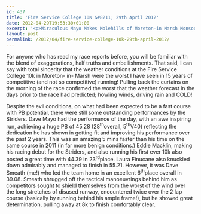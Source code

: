 ```yaml
---
id: 437
title: 'Fire Service College 10K &#8211; 29th April 2012'
date: 2012-04-29T19:53:30+01:00
excerpt: '<p>Miraculous Mayo Makes Molehills of Moreton-in Marsh Monsoon</p>'
layout: post
permalink: /2012/04/fire-service-college-10k-29th-april-2012/
---
```

</p> 

For anyone who has read my race reports before, you will be familiar with the blend of exaggerations, half truths and embellishments. That said, I can say with total sincerity that the weather conditions at the Fire Service College 10k in Moreton- in- Marsh were the worst I have seen in 15 years of competitive (and not so competitive) running! Pulling back the curtains on the morning of the race confirmed the worst that the weather forecast in the days prior to the race had predicted; howling winds, driving rain and COLD! 

Despite the evil conditions, on what had been expected to be a fast course with PB potential, there were still some outstanding performances by the Striders. Dave Mayo had the performance of the day, with an awe inspiring run, achieving a huge PB of 45.28 (28<sup>th</sup>overall, 5<sup>th</sup>V40) reflecting the dedication he has shown in getting fit and improving his performance over the past 2 years. This was an amazing 5 mins faster than his time on the same course in 2011 (in far more benign conditions.) Eddie Macklin, making his racing debut for the Striders, and also running his first ever 10k also posted a great time with 44.39 in 23<sup>rd</sup>place. Laura Finucane also knuckled down admirably and managed to finish in 55.21. However, it was Dave Smeath (me!) who led the team home in an excellent 6<sup>th</sup>place overall in 39.08. Smeath shrugged off the tactical manoeuvrings behind him as competitors sought to shield themselves from the worst of the wind over the long stretches of disused runway, encountered twice over the 2 lap course (basically by running behind his ample frame!), but he showed great determination, pulling away at 8k to finish comfortably clear.